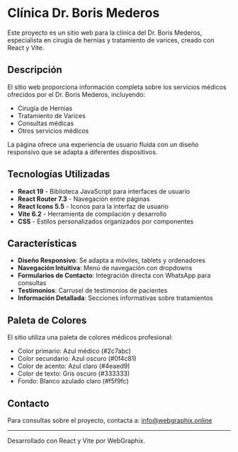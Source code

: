 # Clínica Dr. Boris Mederos

Este proyecto es un sitio web para la clínica del Dr. Boris Mederos, especialista en cirugía de hernias y tratamiento de varices, creado con React y Vite.

## Descripción

El sitio web proporciona información completa sobre los servicios médicos ofrecidos por el Dr. Boris Mederos, incluyendo:

- Cirugía de Hernias
- Tratamiento de Varices
- Consultas médicas
- Otros servicios médicos

La página ofrece una experiencia de usuario fluida con un diseño responsivo que se adapta a diferentes dispositivos.

## Tecnologías Utilizadas

- **React 19** - Biblioteca JavaScript para interfaces de usuario
- **React Router 7.3** - Navegación entre páginas
- **React Icons 5.5** - Iconos para la interfaz de usuario
- **Vite 6.2** - Herramienta de compilación y desarrollo
- **CSS** - Estilos personalizados organizados por componentes

## Características

- **Diseño Responsivo**: Se adapta a móviles, tablets y ordenadores
- **Navegación Intuitiva**: Menú de navegación con dropdowns
- **Formularios de Contacto**: Integración directa con WhatsApp para consultas
- **Testimonios**: Carrusel de testimonios de pacientes
- **Información Detallada**: Secciones informativas sobre tratamientos

## Paleta de Colores

El sitio utiliza una paleta de colores médicos profesional:

- Color primario: Azul médico (#2c7abc)
- Color secundario: Azul oscuro (#0f4c81)
- Color de acento: Azul claro (#4eaed9)
- Color de texto: Gris oscuro (#333333)
- Fondo: Blanco azulado claro (#f5f9fc)

## Contacto

Para consultas sobre el proyecto, contacta a:
[info@webgraphix.online](mailto:info@webgraphix.online)

---

Desarrollado con React y Vite por WebGraphix.
